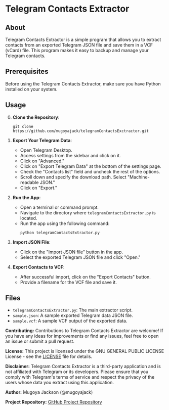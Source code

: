 # Telegram Contacts Extractor

## About
Telegram Contacts Extractor is a simple program that allows you to extract contacts from an exported Telegram JSON file and save them in a VCF (vCard) file. This program makes it easy to backup and manage your Telegram contacts.

## Prerequisites
Before using the Telegram Contacts Extractor, make sure you have Python installed on your system.

## Usage
0. **Clone the Repository**:

    ```
    git clone https://github.com/mugoyajack/telegramContactsExctractor.git
    ```
1. **Export Your Telegram Data**:
   - Open Telegram Desktop.
   - Access settings from the sidebar and click on it.
   - Click on "Advanced."
   - Click on "Export Telegram Data" at the bottom of the settings page.
   - Check the "Contacts list" field and uncheck the rest of the options.
   - Scroll down and specify the download path. Select "Machine-readable JSON."
   - Click on "Export."

2. **Run the App**:
   - Open a terminal or command prompt.
   - Navigate to the directory where `telegramContactsExtractor.py` is located.
   - Run the app using the following command:
     ```
     python telegramContactsExtractor.py
     ```

3. **Import JSON File**:
   - Click on the "Import JSON file" button in the app.
   - Select the exported Telegram JSON file and click "Open."

4. **Export Contacts to VCF**:
   - After successful import, click on the "Export Contacts" button.
   - Provide a filename for the VCF file and save it.

## Files
- `telegramContactsExtractor.py`: The main extractor script.
- `sample.json`: A sample exported Telegram data JSON file.
- `sample.vcf`: A sample VCF output of the exported data.

**Contributing:**
Contributions to Telegram Contacts Extractor are welcome! If you have any ideas for improvements or find any issues, feel free to open an issue or submit a pull request.

**License:**
This project is licensed under the GNU GENERAL PUBLIC LICENSE License - see the [LICENSE](https://github.com/mugoyajack/telegramContactsExctractor/blob/main/LICENSE) file for details.

**Disclaimer:**
Telegram Contacts Extractor is a third-party application and is not affiliated with Telegram or its developers. Please ensure that you comply with Telegram's terms of service and respect the privacy of the users whose data you extract using this application.

**Author:**
Mugoya Jackson (@mugoyajack)

**Project Repository:**
[GitHub Project Repository](https://github.com/mugoyajack/telegramContactsExctractor.git)